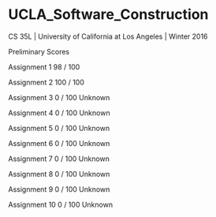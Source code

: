 # UCLA_Software_Construction
CS 35L | University of California at Los Angeles | Winter 2016

Preliminary Scores

Assignment 1 98 / 100

Assignment 2 100 / 100

Assignment 3 0 / 100 Unknown

Assignment 4 0 / 100 Unknown

Assignment 5 0 / 100 Unknown

Assignment 6 0 / 100 Unknown

Assignment 7 0 / 100 Unknown

Assignment 8 0 / 100 Unknown

Assignment 9 0 / 100 Unknown

Assignment 10 0 / 100 Unknown

